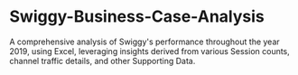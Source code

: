 # Swiggy-Business-Case-Analysis
A comprehensive analysis of Swiggy's performance throughout the year 2019, using Excel, leveraging insights derived from various Session counts, channel traffic details, and other Supporting Data.
